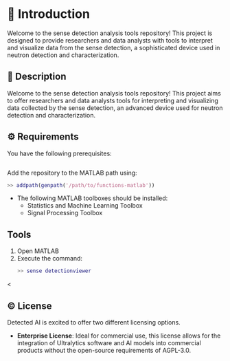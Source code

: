 


# 🌟 Introduction

Welcome to the sense detection analysis tools repository! This project is designed to provide researchers and data analysts with tools to interpret and visualize data from the sense detection, a sophisticated device used in neutron detection and characterization.


## 📜 Description

Welcome to the sense detection analysis tools repository! This project aims to offer researchers and data analysts tools for interpreting and visualizing data collected by the sense detection, an advanced device used for neutron detection and characterization.

## ⚙️ Requirements

You have the following prerequisites:

  ```bash
  
  ```
  Add the repository to the MATLAB path using:
  ```matlab
  >> addpath(genpath('/path/to/functions-matlab'))
  ```
- The following MATLAB toolboxes should be installed:
  - Statistics and Machine Learning Toolbox
  - Signal Processing Toolbox



## Tools



1. Open MATLAB
2. Execute the command:
   ```matlab
   >> sense detectionviewer
   ```







<

## ©️ License

Detected AI is excited to offer two different licensing options.


- **Enterprise License**: Ideal for commercial use, this license allows for the integration of Ultralytics software and AI models into commercial products without the open-source requirements of AGPL-3.0. 



